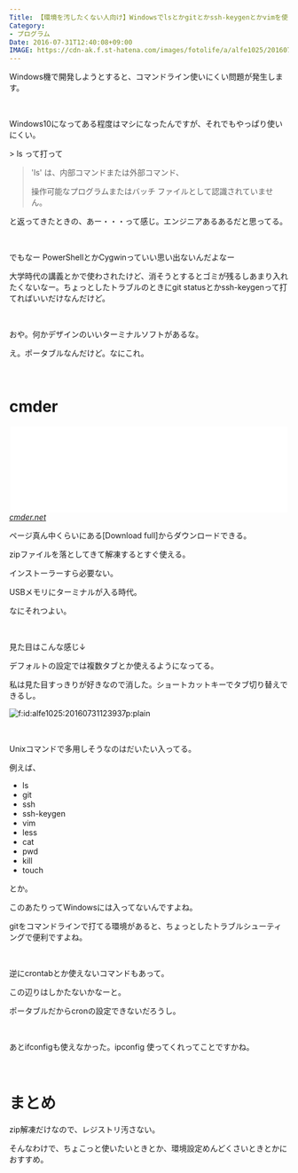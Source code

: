 ```yaml
---
Title: 【環境を汚したくない人向け】Windowsでlsとかgitとかssh-keygenとかvimを使えるようにするcmder
Category:
- プログラム
Date: 2016-07-31T12:40:08+09:00
IMAGE: https://cdn-ak.f.st-hatena.com/images/fotolife/a/alfe1025/20160731/20160731123937.png
---
```


<p>Windows機で開発しようとすると、コマンドライン使いにくい問題が発生します。</p>
<p> </p>
<p>Windows10になってある程度はマシになったんですが、それでもやっぱり使いにくい。</p>
<p>&gt; ls って打って</p>
<blockquote>
<p>'ls' は、内部コマンドまたは外部コマンド、</p>
<p>操作可能なプログラムまたはバッチ ファイルとして認識されていません。 </p>
</blockquote>
<p>と返ってきたときの、あー・・・って感じ。エンジニアあるあるだと思ってる。</p>
<p> </p>
<p>でもなー PowerShellとかCygwinっていい思い出ないんだよなー</p>
<p>大学時代の講義とかで使わされたけど、消そうとするとゴミが残るしあまり入れたくないなー。ちょっとしたトラブルのときにgit statusとかssh-keygenって打てればいいだけなんだけど。</p>
<p> </p>
<p>おや。何かデザインのいいターミナルソフトがあるな。</p>
<p>え。ポータブルなんだけど。なにこれ。</p>
<p> </p>

# cmder

<p><iframe class="embed-card embed-webcard" style="display: block; width: 100%; height: 155px; max-width: 500px; margin: auto;" title="cmder | Console Emulator" src="//hatenablog-parts.com/embed?url=http%3A%2F%2Fcmder.net%2F" frameborder="0" scrolling="no"></iframe><cite class="hatena-citation"><a href="http://cmder.net/">cmder.net</a></cite></p>
<p>ページ真ん中くらいにある[Download full]からダウンロードできる。</p>
<p>zipファイルを落としてきて解凍するとすぐ使える。</p>
<p>インストーラーすら必要ない。</p>
<p>USBメモリにターミナルが入る時代。</p>
<p>なにそれつよい。</p>
<p> </p>
<p>見た目はこんな感じ↓</p>
<p>デフォルトの設定では複数タブとか使えるようになってる。</p>
<p>私は見た目すっきりが好きなので消した。ショートカットキーでタブ切り替えできるし。</p>
<p><img class="hatena-fotolife" title="f:id:alfe1025:20160731123937p:plain" src="https://cdn-ak.f.st-hatena.com/images/fotolife/a/alfe1025/20160731/20160731123937.png" alt="f:id:alfe1025:20160731123937p:plain" /></p>
<p> </p>
<p>Unixコマンドで多用しそうなのはだいたい入ってる。</p>
<p>例えば、</p>
<ul>
<li>ls</li>
<li>git</li>
<li>ssh</li>
<li>ssh-keygen</li>
<li>vim</li>
<li>less</li>
<li>cat</li>
<li>pwd</li>
<li>kill</li>
<li>touch</li>
</ul>
<p>とか。</p>
<p>このあたりってWindowsには入ってないんですよね。</p>
<p>gitをコマンドラインで打てる環境があると、ちょっとしたトラブルシューティングで便利ですよね。</p>
<p> </p>
<p>逆にcrontabとか使えないコマンドもあって。</p>
<p>この辺りはしかたないかなーと。</p>
<p>ポータブルだからcronの設定できないだろうし。</p>
<p> </p>
<p>あとifconfigも使えなかった。ipconfig 使ってくれってことですかね。</p>
<p> </p>

# まとめ

<p>zip解凍だけなので、レジストリ汚さない。</p>
<p>そんなわけで、ちょこっと使いたいときとか、環境設定めんどくさいときとかにおすすめ。</p>
